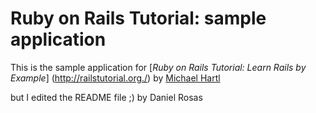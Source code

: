 # Ruby on Rails Tutorial: sample application

This is the sample application for
[*Ruby on Rails Tutorial: Learn Rails by Example*] (http://railstutorial.org./) by [Michael Hartl](http://michaelhartl.com/)

but I edited the README file ;) by Daniel Rosas
